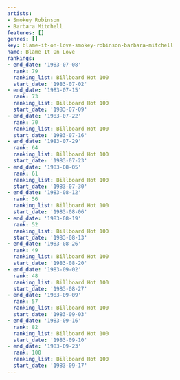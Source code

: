```yaml
---
artists:
- Smokey Robinson
- Barbara Mitchell
features: []
genres: []
key: blame-it-on-love-smokey-robinson-barbara-mitchell
name: Blame It On Love
rankings:
- end_date: '1983-07-08'
  rank: 79
  ranking_list: Billboard Hot 100
  start_date: '1983-07-02'
- end_date: '1983-07-15'
  rank: 73
  ranking_list: Billboard Hot 100
  start_date: '1983-07-09'
- end_date: '1983-07-22'
  rank: 70
  ranking_list: Billboard Hot 100
  start_date: '1983-07-16'
- end_date: '1983-07-29'
  rank: 64
  ranking_list: Billboard Hot 100
  start_date: '1983-07-23'
- end_date: '1983-08-05'
  rank: 61
  ranking_list: Billboard Hot 100
  start_date: '1983-07-30'
- end_date: '1983-08-12'
  rank: 56
  ranking_list: Billboard Hot 100
  start_date: '1983-08-06'
- end_date: '1983-08-19'
  rank: 52
  ranking_list: Billboard Hot 100
  start_date: '1983-08-13'
- end_date: '1983-08-26'
  rank: 49
  ranking_list: Billboard Hot 100
  start_date: '1983-08-20'
- end_date: '1983-09-02'
  rank: 48
  ranking_list: Billboard Hot 100
  start_date: '1983-08-27'
- end_date: '1983-09-09'
  rank: 57
  ranking_list: Billboard Hot 100
  start_date: '1983-09-03'
- end_date: '1983-09-16'
  rank: 82
  ranking_list: Billboard Hot 100
  start_date: '1983-09-10'
- end_date: '1983-09-23'
  rank: 100
  ranking_list: Billboard Hot 100
  start_date: '1983-09-17'
---
```


